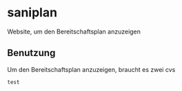 # saniplan
Website, um den Bereitschaftsplan anzuzeigen

## Benutzung
Um den Bereitschaftsplan anzuzeigen, braucht es zwei cvs
```
test
```
